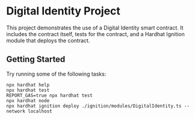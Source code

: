 # Digital Identity Project

This project demonstrates the use of a Digital Identity smart contract. It includes the contract itself, tests for the contract, and a Hardhat Ignition module that deploys the contract.

## Getting Started

Try running some of the following tasks:

```shell
npx hardhat help
npx hardhat test
REPORT_GAS=true npx hardhat test
npx hardhat node
npx hardhat ignition deploy ./ignition/modules/DigitalIdentity.ts --network localhost
```
